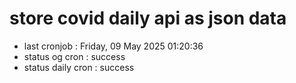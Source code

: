 # store covid daily api as json data

- last cronjob : Friday, 09 May 2025 01:20:36
- status og cron : success
- status daily cron : success
      
      